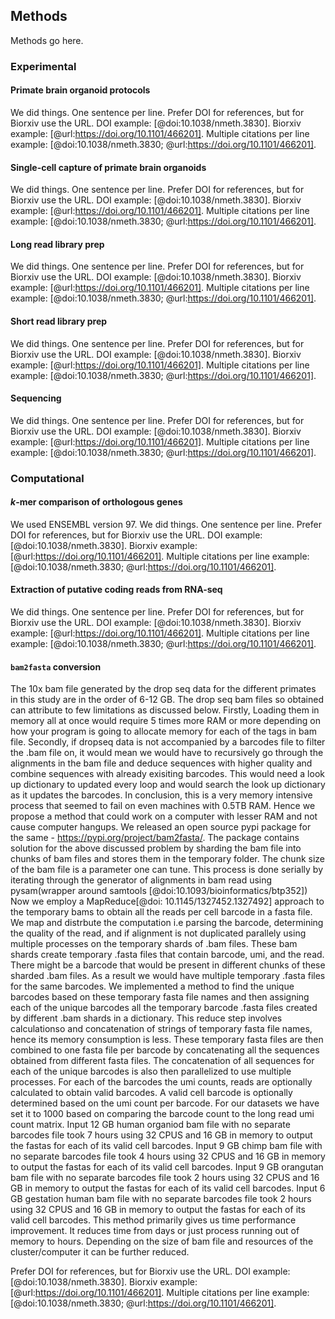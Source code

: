 ## Methods

Methods go here.

### Experimental

#### Primate brain organoid protocols

We did things.
One sentence per line.
Prefer DOI for references, but for Biorxiv use the URL.
DOI example: [@doi:10.1038/nmeth.3830].
Biorxiv example: [@url:https://doi.org/10.1101/466201].
Multiple citations per line example: [@doi:10.1038/nmeth.3830; @url:https://doi.org/10.1101/466201].

#### Single-cell capture of primate brain organoids

We did things.
One sentence per line.
Prefer DOI for references, but for Biorxiv use the URL.
DOI example: [@doi:10.1038/nmeth.3830].
Biorxiv example: [@url:https://doi.org/10.1101/466201].
Multiple citations per line example: [@doi:10.1038/nmeth.3830; @url:https://doi.org/10.1101/466201].

#### Long read library prep

We did things.
One sentence per line.
Prefer DOI for references, but for Biorxiv use the URL.
DOI example: [@doi:10.1038/nmeth.3830].
Biorxiv example: [@url:https://doi.org/10.1101/466201].
Multiple citations per line example: [@doi:10.1038/nmeth.3830; @url:https://doi.org/10.1101/466201].


#### Short read library prep

We did things.
One sentence per line.
Prefer DOI for references, but for Biorxiv use the URL.
DOI example: [@doi:10.1038/nmeth.3830].
Biorxiv example: [@url:https://doi.org/10.1101/466201].
Multiple citations per line example: [@doi:10.1038/nmeth.3830; @url:https://doi.org/10.1101/466201].

#### Sequencing

We did things.
One sentence per line.
Prefer DOI for references, but for Biorxiv use the URL.
DOI example: [@doi:10.1038/nmeth.3830].
Biorxiv example: [@url:https://doi.org/10.1101/466201].
Multiple citations per line example: [@doi:10.1038/nmeth.3830; @url:https://doi.org/10.1101/466201].

### Computational

#### $k$-mer comparison of orthologous genes

We used ENSEMBL version 97.
We did things.
One sentence per line.
Prefer DOI for references, but for Biorxiv use the URL.
DOI example: [@doi:10.1038/nmeth.3830].
Biorxiv example: [@url:https://doi.org/10.1101/466201].
Multiple citations per line example: [@doi:10.1038/nmeth.3830; @url:https://doi.org/10.1101/466201].

#### Extraction of putative coding reads from RNA-seq

We did things.
One sentence per line.
Prefer DOI for references, but for Biorxiv use the URL.
DOI example: [@doi:10.1038/nmeth.3830].
Biorxiv example: [@url:https://doi.org/10.1101/466201].
Multiple citations per line example: [@doi:10.1038/nmeth.3830; @url:https://doi.org/10.1101/466201].

#### `bam2fasta` conversion

The 10x bam file generated by the drop seq data for the different primates in this study are in the order of 6-12 GB. 
The drop seq bam files so obtained can attribute to few limitations as discussed below.
Firstly, Loading them in memory all at once would require 5 times more RAM or more depending on how your program is going to allocate memory for each of the tags in bam file. 
Secondly, if dropseq data is not accompanied by a barcodes file to filter the .bam file on, it would mean we would have to recursively go through the alignments in the bam file and deduce sequences with higher quality and combine sequences with already exisiting barcodes. 
This would need a look up dictionary to updated every loop and would search the look up dictionary as it updates the barcodes. 
In conclusion, this is a very memory intensive process that seemed to fail on even machines with 0.5TB RAM.
Hence we propose a method that could work on a computer with lesser RAM and not cause computer hangups. 
We released an open source pypi package for the same - https://pypi.org/project/bam2fasta/. 
The package contains solution for the above discussed problem by sharding the bam file into chunks of bam files and stores them in the temporary folder.
The chunk size of the bam file is a parameter one can tune.
This process is done serially by iterating through the generator of alignments in bam read using pysam(wrapper around samtools [@doi:10.1093/bioinformatics/btp352])
Now we employ a MapReduce[@doi: 10.1145/1327452.1327492] approach to the temporary bams to obtain all the reads per cell barcode in a fasta file.
We map and distrbute the computation i.e parsing the barcode, determining the quality of the read, and if alignment is not duplicated parallely using multiple processes on the temporary shards of .bam files. 
These bam shards create temporary .fasta files that contain barcode, umi, and the read.
There might be a barcode that would be present in different chunks of these sharded .bam files.
As a result we would have multiple temporary .fasta files for the same barcodes.
We implemented a method to find the unique barcodes based on these temporary fasta file names and then assigning each of the unique barcodes all the temporary barcode .fasta files created by different .bam shards in a dictionary. 
This reduce step involves calculationso and concatenation of strings of temporary fasta file names, hence its memory consumption is less. 
These temporary fasta files are then combined to one fasta file per barcode by concatenating all the sequences obtained from different fasta files. 
The concatenation of all sequences for each of the unique barcodes is also then parallelized to use multiple processes.
For each of the barcodes the umi counts, reads are optionally calculated to obtain valid barcodes.
A valid cell barcode is optionally determined based on the umi count per barcode.
For our datasets we have set it to 1000 based on comparing the barcode count to the long read umi count matrix. 
Input 12 GB human organiod bam file with no separate barcodes file took 7 hours using 32 CPUS and 16 GB in memory to output the fastas for each of its valid cell barcodes. 
Input 9 GB chimp bam file with no separate barcodes file took 4 hours using 32 CPUS and 16 GB in memory to output the fastas for each of its valid cell barcodes. 
Input 9 GB orangutan bam file with no separate barcodes file took 2 hours using 32 CPUS and 16 GB in memory  to output the fastas for each of its valid cell barcodes. 
Input 6 GB gestation human bam file with no separate barcodes file took 2 hours using 32 CPUS and 16 GB in memory  to output the fastas for each of its valid cell barcodes. 
This method primarily gives us time performance improvement. 
It reduces time from days or just process running out of memory to hours. Depending on the size of bam file and resources of the cluster/computer it can be further reduced. 

Prefer DOI for references, but for Biorxiv use the URL.
DOI example: [@doi:10.1038/nmeth.3830].
Biorxiv example: [@url:https://doi.org/10.1101/466201].
Multiple citations per line example: [@doi:10.1038/nmeth.3830; @url:https://doi.org/10.1101/466201].
